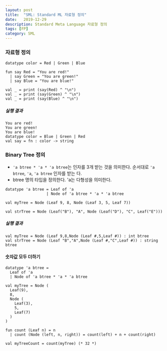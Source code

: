 ```yaml
---
layout: post
title:  "SML: Standard ML 자료형 정의"
date:   2019-12-29
description: Standard Meta Language 자료형 정의
tags: [FP]
category: SML
---
```

### 자료형 정의
```
datatype color = Red | Green | Blue

fun say Red = "You are red!"
  | say Green = "You are green!"
  | say Blue = "You are blue!"

val _ = print (say(Red) ^ "\n")
val _ = print (say(Green) ^ "\n")
val _ = print (say(Blue) ^ "\n")
```

##### 실행 결과
```
You are red!
You are green!
You are blue!
datatype color = Blue | Green | Red
val say = fn : color -> string
```

### Binary Tree 정의
- `'a btree * 'a * 'a btree`는 인자를 3개 받는 것을 의미한다. 순서대로 `'a btree`, `'a`, `'a btree` 인자를 받는 다.
- btree 명의 타입을 정의한다. 'a는 다형성을 의미한다.

```
datatype 'a btree = Leaf of 'a
                  | Node of 'a btree * 'a * 'a btree

val myTree = Node (Leaf 9, 8, Node (Leaf 3, 5, Leaf 7))

val strTree = Node (Leaf("B"), "A", Node (Leaf("D"), "C", Leaf("E")))
```

##### 실행 결과
```
val myTree = Node (Leaf 9,8,Node (Leaf #,5,Leaf #)) : int btree
val strTree = Node (Leaf "B","A",Node (Leaf #,"C",Leaf #)) : string btree
```

#### 숫자값 모두 더하기
```
datatype 'a btree = 
  Leaf of 'a
  | Node of 'a btree * 'a * 'a btree

val myTree = Node (
  Leaf(9),
  8,
  Node (
    Leaf(3),
    5,
    Leaf(7)
  )
)

fun count (Leaf n) = n
  | count (Node (left, n, right)) = count(left) + n + count(right)

val myTreeCount = count(myTree) (* 32 *)
```